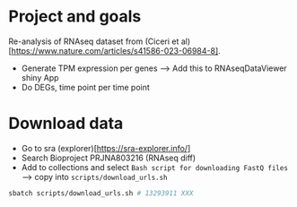 # Project and goals 

Re-analysis of RNAseq dataset from (Ciceri et al)[https://www.nature.com/articles/s41586-023-06984-8].

- Generate TPM expression per genes
--> Add this to RNAseqDataViewer shiny App
- Do DEGs, time point per time point



# Download data


- Go to sra (explorer)[https://sra-explorer.info/]
- Search Bioproject PRJNA803216 (RNAseq diff)
- Add to collections and select `Bash script for downloading FastQ files` --> copy into `scripts/download_urls.sh`

```bash
sbatch scripts/download_urls.sh # 13293911 XXX

```

















